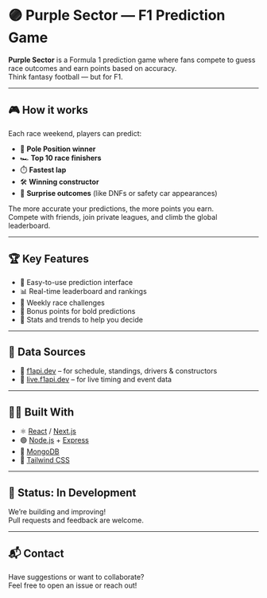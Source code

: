# 🟣 Purple Sector — F1 Prediction Game

**Purple Sector** is a Formula 1 prediction game where fans compete to guess race outcomes and earn points based on accuracy.  
Think fantasy football — but for F1.

---

## 🎮 How it works

Each race weekend, players can predict:
- 🏁 **Pole Position winner**
- 🏎️ **Top 10 race finishers**
- ⏱️ **Fastest lap**
- 🛠️ **Winning constructor**
- 🎲 **Surprise outcomes** (like DNFs or safety car appearances)

The more accurate your predictions, the more points you earn.  
Compete with friends, join private leagues, and climb the global leaderboard.

---

## 🏆 Key Features

- 🔮 Easy-to-use prediction interface  
- 📊 Real-time leaderboard and rankings  
- 🏁 Weekly race challenges  
- 🎯 Bonus points for bold predictions  
- 🧠 Stats and trends to help you decide  

---

## 🧩 Data Sources

- 🧪 [f1api.dev](https://f1api.dev/) – for schedule, standings, drivers & constructors  
- 📡 [live.f1api.dev](https://live.f1api.dev/) – for live timing and event data  

---

## 👨‍💻 Built With

- ⚛️ [React](https://reactjs.org/) / [Next.js](https://nextjs.org/)  
- 🟢 [Node.js](https://nodejs.org/) + [Express](https://expressjs.com/)  
- 🍃 [MongoDB](https://www.mongodb.com/)  
- 🎨 [Tailwind CSS](https://tailwindcss.com/)  

---

## 🚧 Status: In Development

We’re building and improving!  
Pull requests and feedback are welcome.

---

## 📬 Contact

Have suggestions or want to collaborate?  
Feel free to open an issue or reach out!

